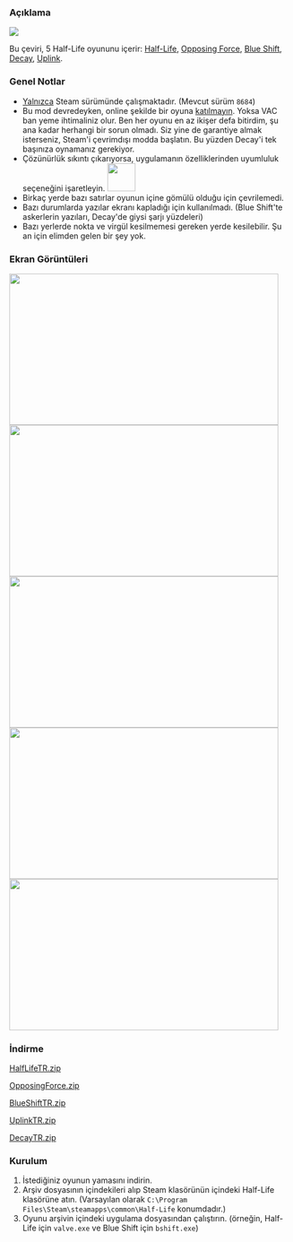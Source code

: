### Açıklama
![](https://cdn.cloudflare.steamstatic.com/steam/bundles/237/asp6kpl8s8s9xopt/header_586x192.jpg)

Bu çeviri, 5 Half-Life oyununu içerir:
[Half-Life](https://store.steampowered.com/app/70), [Opposing Force](https://store.steampowered.com/app/50), [Blue Shift](https://store.steampowered.com/app/130), [Decay](https://www.moddb.com/mods/half-life-decay), [Uplink](https://www.halflifeuplink.com/hlulsl).

### Genel Notlar
 - <ins>Yalnızca</ins> Steam sürümünde çalışmaktadır. (Mevcut sürüm `8684`)
-   Bu mod devredeyken, online şekilde bir oyuna  <ins>katılmayın</ins>. Yoksa VAC ban yeme ihtimaliniz olur. Ben her oyunu en az ikişer defa bitirdim, şu ana kadar herhangi bir sorun olmadı. Siz yine de garantiye almak isterseniz, Steam'i çevrimdışı modda başlatın. Bu yüzden Decay'i tek başınıza oynamanız gerekiyor.
-  Çözünürlük sıkıntı çıkarıyorsa, uygulamanın özelliklerinden uyumluluk seçeneğini işaretleyin. <img src="https://img.donanimhaber.com/upfiles/794792/66454e33-7d67-48fc-b0be-3520d8dc719e.jpeg" width="50" height="50" />
- Birkaç yerde bazı satırlar oyunun içine gömülü olduğu için çevrilemedi.
- Bazı durumlarda yazılar ekranı kapladığı için kullanılmadı. (Blue Shift'te askerlerin yazıları, Decay'de giysi şarjı yüzdeleri)
- Bazı yerlerde nokta ve virgül kesilmemesi gereken yerde kesilebilir. Şu an için elimden gelen bir şey yok.

### Ekran Görüntüleri
<img src="https://i.imgur.com/li0tszg.jpg" width="480" height="270" /> <img src="https://i.imgur.com/pB5aYFM.jpg" width="480" height="270" /> <img src="https://i.imgur.com/mp0kDtl.jpg" width="480" height="270" /> <img src="https://i.imgur.com/8gKEzvk.jpg" width="480" height="270" /> <img src="https://i.imgur.com/wfMd2n8.jpg" width="480" height="270" />

### İndirme
[HalfLifeTR.zip](https://github.com/qabRieL99/HalfLifeSerisiTurkce/files/5604479/HalfLifeTR.zip)

[OpposingForce.zip](https://github.com/qabRieL99/HalfLifeSerisiTurkce/files/5604480/OpposingForce.zip)

[BlueShiftTR.zip](https://github.com/qabRieL99/HalfLifeSerisiTurkce/files/5604482/BlueShiftTR.zip)

[UplinkTR.zip](https://github.com/qabRieL99/HalfLifeSerisiTurkce/files/5604481/UplinkTR.zip)

[DecayTR.zip](https://github.com/qabRieL99/HalfLifeSerisiTurkce/files/5604483/DecayTR.zip)

### Kurulum
 1. İstediğiniz oyunun yamasını indirin.
 2. Arşiv dosyasının içindekileri alıp Steam klasörünün içindeki Half-Life klasörüne atın. (Varsayılan olarak `C:\Program Files\Steam\steamapps\common\Half-Life` konumdadır.)
 3. Oyunu arşivin içindeki uygulama dosyasından çalıştırın. (örneğin, Half-Life için `valve.exe` ve Blue Shift için `bshift.exe`)
